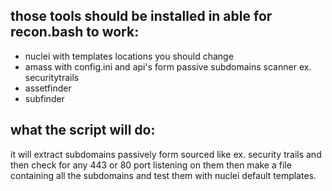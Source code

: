 ## those tools should be installed in able for recon.bash to work:

- nuclei with templates locations you should change
- amass with config.ini and api's form passive subdomains scanner ex. securitytrails 
- assetfinder
- subfinder


## what the script will do:
it will extract subdomains passively form sourced like  ex. security trails and then check for any 443 or 80 port listening on them then make a file containing all the subdomains and test them with nuclei default templates.
